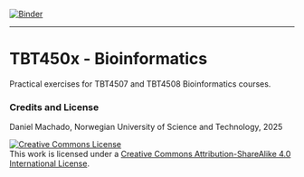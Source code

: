 
[![Binder](https://mybinder.org/badge_logo.svg)](https://mybinder.org/v2/gh/NTNU-Machado-Lab/TBT450x/mybinder?urlpath=lab) 


-------

# TBT450x - Bioinformatics

Practical exercises for TBT4507 and TBT4508 Bioinformatics courses.

### Credits and License

Daniel Machado, Norwegian University of Science and Technology, 2025

<a rel="license" href="http://creativecommons.org/licenses/by-sa/4.0/"><img alt="Creative Commons License" style="border-width:0" src="https://i.creativecommons.org/l/by-sa/4.0/88x31.png" /></a><br />This work is licensed under a <a rel="license" href="http://creativecommons.org/licenses/by-sa/4.0/">Creative Commons Attribution-ShareAlike 4.0 International License</a>.

